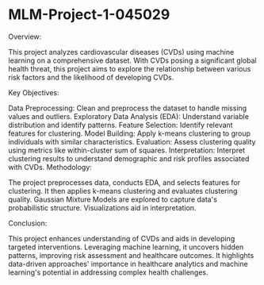 # MLM-Project-1-045029
Overview:

This project analyzes cardiovascular diseases (CVDs) using machine learning on a comprehensive dataset. With CVDs posing a significant global health threat, this project aims to explore the relationship between various risk factors and the likelihood of developing CVDs.

Key Objectives:

Data Preprocessing: Clean and preprocess the dataset to handle missing values and outliers.
Exploratory Data Analysis (EDA): Understand variable distribution and identify patterns.
Feature Selection: Identify relevant features for clustering.
Model Building: Apply k-means clustering to group individuals with similar characteristics.
Evaluation: Assess clustering quality using metrics like within-cluster sum of squares.
Interpretation: Interpret clustering results to understand demographic and risk profiles associated with CVDs.
Methodology:

The project preprocesses data, conducts EDA, and selects features for clustering. It then applies k-means clustering and evaluates clustering quality. Gaussian Mixture Models are explored to capture data's probabilistic structure. Visualizations aid in interpretation.

Conclusion:

This project enhances understanding of CVDs and aids in developing targeted interventions. Leveraging machine learning, it uncovers hidden patterns, improving risk assessment and healthcare outcomes. It highlights data-driven approaches' importance in healthcare analytics and machine learning's potential in addressing complex health challenges.




